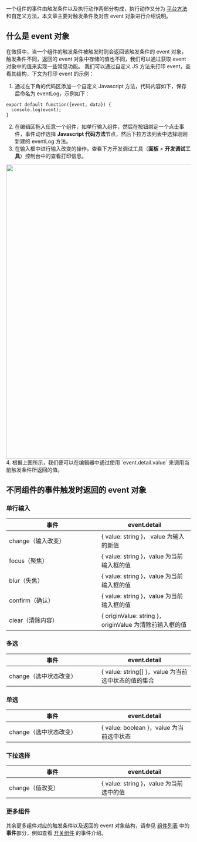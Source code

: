 一个组件的事件由触发条件以及执行动作两部分构成，执行动作又分为 [平台方法](https://cloud.tencent.com/document/product/1301/61120) 和自定义方法，本文章主要对触发条件及对应 event 对象进行介绍说明。


## 什么是 event 对象
在微搭中，当一个组件的触发条件被触发时则会返回该触发条件的 event 对象，触发条件不同，返回的 event 对象中存储的值也不同，我们可以通过获取 event 对象中的值来实现一些常见功能。
我们可以通过自定义 JS 方法来打印 event，查看其结构，下文为打印 event 的示例：
1. 通过左下角的代码区添加一个自定义 Javascript 方法，代码内容如下，保存后命名为 eventLog，示例如下：
```
export default function({event, data}) {
  console.log(event);
}
```
2. 在编辑区拖入任意一个组件，如单行输入组件，然后在按钮绑定一个点击事件，事件动作选择 **Javascript 代码方法**节点，然后下拉方法列表中选择刚刚新建的 eventLog 方法。
3. 在输入框中进行输入改变的操作，查看下方开发调试工具（**面板** > **开发调试工具**）控制台中的查看打印信息。
<img style="width:800px; max-width: inherit;" src="https://qcloudimg.tencent-cloud.cn/raw/339109084f9a972cbeddaaae88cf39e3.png" />
4. 根据上图所示，我们便可以在编辑器中通过使用 `event.detail.value` 来调用当前触发条件所返回的值。


## 不同组件的事件触发时返回的 event 对象

### 单行输入
<table>
<thead>
<tr><th style = "width:50%">事件</th>
<th>event.detail</th>
</tr>
</thead>
<tbody>
<tr><td>change（输入改变）</td>
<td>{ value: string }， value 为输入的新值</td>
</tr>
<tr>
<td>focus（聚焦）</td>
<td>{ value: string }，value 为当前输入框的值</td>
</tr>
<tr>
<td>blur（失焦）</td>
<td>{ value: string }，value 为当前输入框的值</td>
</tr>
<tr>
<td>confirm（确认）</td>
<td>{ value: string }，value 为当前输入框的值</td>
</tr>
<tr>
<td>clear（清除内容）</td>
<td>{ originValue: string }，originValue 为清除前输入框的值</td>
</tr>
</tbody>
</table>


###  多选
<table>
<thead>
<tr>
<th style = "width:50%">事件</th>
<th>event.detail</th>
</tr>
</thead>
<tbody>
<tr>
<td>change（选中状态改变）</td>
<td>{ value: string[] }，value 为当前选中状态的值的集合</td>
</tr>
</tbody>
</table>

### 单选
<table>
<thead>
<tr><th style = "width:50%">事件</th>
<th>event.detail</th>
</tr>
</thead>
<tbody>
<tr>
<td>change（选中状态改变）</td>
<td>{ value: boolean }，value 为当前选中状态</td>
</tr>
</tbody>
</table>

### 下拉选择
<table>
<thead>
<tr><th style = "width:50%">事件</th>
<th>event.detail</th>
</tr>
</thead>
<tbody>
<tr>
<td>change（值改变）</td>
<td>{ value: string }，value 为当前选中的值</td>
</tr>
</tbody>
</table>

### 更多组件
其余更多组件对应的触发条件以及返回的 event 对象结构，请参见 [组件列表](https://docs.cloudbase.net/lowcode/components/) 中的**事件**部分，例如查看 [开关组件](https://docs.cloudbase.net/lowcode/components/wedaUI/src/docs/compsdocs/form/WdSwitch#%E4%BA%8B%E4%BB%B6) 的事件介绍。
